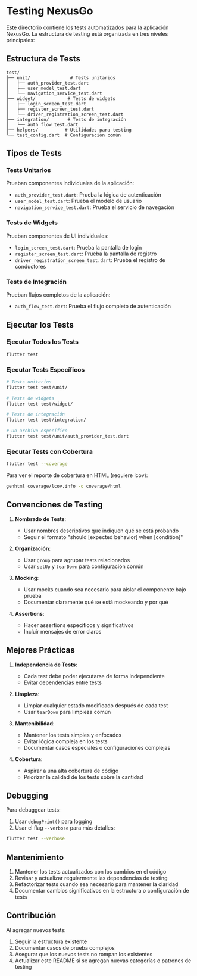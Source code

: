 # Testing NexusGo

Este directorio contiene los tests automatizados para la aplicación NexusGo. La estructura de testing está organizada en tres niveles principales:

## Estructura de Tests

```
test/
├── unit/               # Tests unitarios
│   ├── auth_provider_test.dart
│   ├── user_model_test.dart
│   └── navigation_service_test.dart
├── widget/            # Tests de widgets
│   ├── login_screen_test.dart
│   ├── register_screen_test.dart
│   └── driver_registration_screen_test.dart
├── integration/       # Tests de integración
│   └── auth_flow_test.dart
├── helpers/          # Utilidades para testing
└── test_config.dart  # Configuración común
```

## Tipos de Tests

### Tests Unitarios
Prueban componentes individuales de la aplicación:
- `auth_provider_test.dart`: Prueba la lógica de autenticación
- `user_model_test.dart`: Prueba el modelo de usuario
- `navigation_service_test.dart`: Prueba el servicio de navegación

### Tests de Widgets
Prueban componentes de UI individuales:
- `login_screen_test.dart`: Prueba la pantalla de login
- `register_screen_test.dart`: Prueba la pantalla de registro
- `driver_registration_screen_test.dart`: Prueba el registro de conductores

### Tests de Integración
Prueban flujos completos de la aplicación:
- `auth_flow_test.dart`: Prueba el flujo completo de autenticación

## Ejecutar los Tests

### Ejecutar Todos los Tests
```bash
flutter test
```

### Ejecutar Tests Específicos
```bash
# Tests unitarios
flutter test test/unit/

# Tests de widgets
flutter test test/widget/

# Tests de integración
flutter test test/integration/

# Un archivo específico
flutter test test/unit/auth_provider_test.dart
```

### Ejecutar Tests con Cobertura
```bash
flutter test --coverage
```

Para ver el reporte de cobertura en HTML (requiere lcov):
```bash
genhtml coverage/lcov.info -o coverage/html
```

## Convenciones de Testing

1. **Nombrado de Tests**:
   - Usar nombres descriptivos que indiquen qué se está probando
   - Seguir el formato "should [expected behavior] when [condition]"

2. **Organización**:
   - Usar `group` para agrupar tests relacionados
   - Usar `setUp` y `tearDown` para configuración común

3. **Mocking**:
   - Usar mocks cuando sea necesario para aislar el componente bajo prueba
   - Documentar claramente qué se está mockeando y por qué

4. **Assertions**:
   - Hacer assertions específicos y significativos
   - Incluir mensajes de error claros

## Mejores Prácticas

1. **Independencia de Tests**:
   - Cada test debe poder ejecutarse de forma independiente
   - Evitar dependencias entre tests

2. **Limpieza**:
   - Limpiar cualquier estado modificado después de cada test
   - Usar `tearDown` para limpieza común

3. **Mantenibilidad**:
   - Mantener los tests simples y enfocados
   - Evitar lógica compleja en los tests
   - Documentar casos especiales o configuraciones complejas

4. **Cobertura**:
   - Aspirar a una alta cobertura de código
   - Priorizar la calidad de los tests sobre la cantidad

## Debugging

Para debuggear tests:

1. Usar `debugPrint()` para logging
2. Usar el flag `--verbose` para más detalles:
```bash
flutter test --verbose
```

## Mantenimiento

1. Mantener los tests actualizados con los cambios en el código
2. Revisar y actualizar regularmente las dependencias de testing
3. Refactorizar tests cuando sea necesario para mantener la claridad
4. Documentar cambios significativos en la estructura o configuración de tests

## Contribución

Al agregar nuevos tests:

1. Seguir la estructura existente
2. Documentar casos de prueba complejos
3. Asegurar que los nuevos tests no rompan los existentes
4. Actualizar este README si se agregan nuevas categorías o patrones de testing
